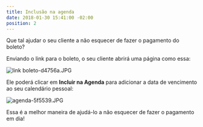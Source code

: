 ```yaml
---
title: Inclusão na agenda
date: 2018-01-30 15:41:00 -02:00
position: 2
---
```


Que tal ajudar o seu cliente a não esquecer de fazer o pagamento do boleto?

Enviando o link para o boleto, o seu cliente abrirá uma página como essa:

![link boleto-d4756a.JPG](/uploads/link%20boleto-d4756a.JPG)

Ele poderá clicar em **Incluir na Agenda** para adicionar a data de vencimento ao seu calendário pessoal:

![agenda-5f5539.JPG](/uploads/agenda-5f5539.JPG)

Essa é a melhor maneira de ajudá-lo a não esquecer de fazer o pagamento em dia!